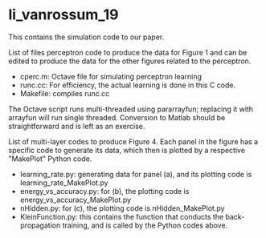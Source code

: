 # li_vanrossum_19
This contains the simulation code to our paper.

List of files perceptron code to produce the data for Figure 1 and can be edited to produce the data for the other figures related to the perceptron.
- cperc.m: Octave file for simulating perceptron learning
- runc.cc: For efficiency, the actual learning is done in this C code.
- Makefile: compiles runc.cc

The Octave script runs multi-threaded using pararrayfun;
replacing it with arrayfun will run single threaded.
Conversion to Matlab should be straightforward and is left as an exercise.

List of multi-layer codes to produce Figure 4. Each panel in the figure has a specific code to generate its data, which then is plotted by a respective "MakePlot" Python code.
- learning_rate.py: generating data for panel (a), and its plotting code is learning_rate_MakePlot.py
- energy_vs_accuracy.py: for (b), the plotting code is energy_vs_accuracy_MakePlot.py
- nHidden.py: for (c), the plotting code is nHidden_MakePlot.py
- KleinFunction.py: this contains the function that conducts the back-propagation training, and is called by the Python codes above.
